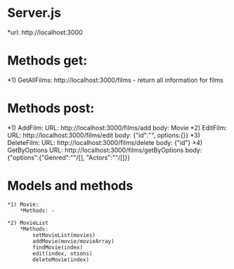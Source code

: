 # Server.js 
*url: http://localhost:3000

# Methods get:
*1) GetAllFilms: http://localhost:3000/films - return all information for films

# Methods post: 
*1) AddFilm: 
		URL: http://localhost:3000/films/add
		body: Movie 
*2) EditFilm:
		 URL: http://localhost:3000/films/edit
		 body: {"id":"", options:{}}
*3) DeleteFilm:
		 URL: http://localhost:3000/films/delete
		 body: {"id"}
*4) GetByOptions
		 URL: http://localhost:3000/films/getByOptions
		 body: {"options":{"Genred":""/[], "Actors":""/[]}}

# Models and methods 
	*1) Movie: 
		*Methods: -
		
	*2) MovieList 
		*Methods:	
			setMovieList(movies)
			addMovie(movie/movieArray)
			findMovie(index)
			edit(index, otions)
			deleteMovie(index)
